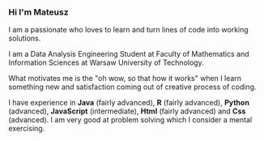 ### Hi I'm Mateusz
I am a passionate who loves to learn and turn lines of code into working solutions.

I am a Data Analysis Engineering Student at Faculty of Mathematics and Information Sciences at Warsaw University of Technology.

<!-- My skills, strengths, contact -->

What motivates me is the "oh wow, so that how it works" when I learn something new and satisfaction coming out of creative process of coding.

I have experience in **Java** (fairly advanced), **R** (fairly advanced), **Python** (advanced), **JavaScript** (intermediate), **Html** (fairly advanced) and **Css** (advanced). I am very good at problem solving which I consider a mental exercising.


<!--
**vecel/vecel** is a ✨ _special_ ✨ repository because its `README.md` (this file) appears on your GitHub profile.

Here are some ideas to get you started:

- 🔭 I’m currently working on ...
- 🌱 I’m currently learning ...
- 👯 I’m looking to collaborate on ...
- 🤔 I’m looking for help with ...
- 💬 Ask me about ...
- 📫 How to reach me: ...
- 😄 Pronouns: ...
- ⚡ Fun fact: ...
-->
